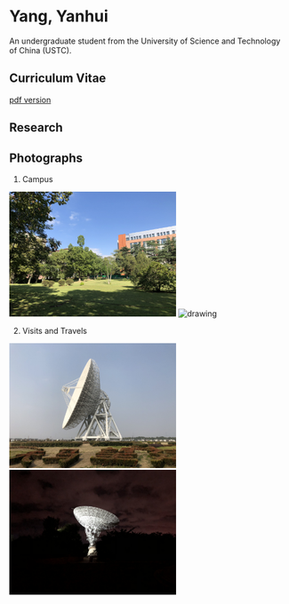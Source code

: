 # Yang, Yanhui

An undergraduate student from the University of Science and Technology of China (USTC).

## Curriculum Vitae

[pdf version](https://github.com/astro-YYH/home/blob/main/Curriculum_Vitae.pdf)

## Research

## Photographs

1. Campus

<img src="photographs/Campus/34BF86D0-1E14-4460-9379-978E71F302F6.JPG" alt="drawing" width="300"/> <img src="photos/34BF86D0-1E14-4460-9379-978E71F302F6.png" alt="drawing" width="300"/>

2. Visits and Travels

<img src="photographs/Travels/IMG_5574.JPG" alt="drawing" width="300"/> <img src="photographs/Travels/IMG_3872.JPG" alt="drawing" width="300"/>



